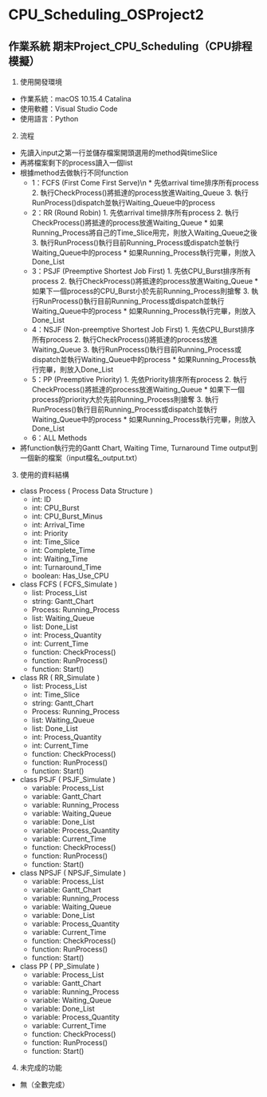 # CPU_Scheduling_OSProject2
## 作業系統 期末Project_CPU_Scheduling（CPU排程模擬）

1. 使⽤開發環境
  * 作業系統：macOS 10.15.4 Catalina
  * 使⽤軟體：Visual Studio Code
  * 使⽤語⾔：Python

2. 流程
  * 先讀入input之第一行並儲存檔案開頭選⽤的method與timeSlice
  * 再將檔案剩下的process讀入⼀個list
  * 根據method去做執⾏不同function
  	* 1：FCFS (First Come First Serve)\n
			* 先依arrival time排序所有process
			2. 執行CheckProcess()將抵達的process放進Waiting_Queue
			3. 執行RunProcess()dispatch並執行Waiting_Queue中的process
  	* 2：RR (Round Robin)
			1. 先依arrival time排序所有process
			2. 執行CheckProcess()將抵達的process放進Waiting_Queue
				* 如果Running_Process將自己的Time_Slice用完，則放入Waiting_Queue之後
			3. 執行RunProcess()執行目前Running_Process或dispatch並執行Waiting_Queue中的process
				* 如果Running_Process執行完畢，則放入Done_List
  	* 3：PSJF (Preemptive Shortest Job First)
			1. 先依CPU_Burst排序所有process
			2. 執行CheckProcess()將抵達的process放進Waiting_Queue
				* 如果下一個process的CPU_Burst小於先前Running_Process則搶奪
			3. 執行RunProcess()執行目前Running_Process或dispatch並執行Waiting_Queue中的process
				* 如果Running_Process執行完畢，則放入Done_List
  	* 4：NSJF (Non-preemptive Shortest Job First)
			1. 先依CPU_Burst排序所有process
			2. 執行CheckProcess()將抵達的process放進Waiting_Queue
			3. 執行RunProcess()執行目前Running_Process或dispatch並執行Waiting_Queue中的process
				* 如果Running_Process執行完畢，則放入Done_List
  	* 5：PP (Preemptive Priority)
			1. 先依Priority排序所有process
			2. 執行CheckProcess()將抵達的process放進Waiting_Queue
				* 如果下一個process的priority大於先前Running_Process則搶奪
			3. 執行RunProcess()執行目前Running_Process或dispatch並執行Waiting_Queue中的process
				* 如果Running_Process執行完畢，則放入Done_List
  	* 6：ALL Methods
  * 將function執行完的Gantt Chart, Waiting Time, Turnaround Time output到⼀個新的檔案（input檔名_output.txt）
	
3. 使⽤的資料結構
  * class Process ( Process Data Structure )
    * int: ID
    * int: CPU_Burst
    * int: CPU_Burst_Minus
    * int: Arrival_Time
    * int: Priority
    * int: Time_Slice
    * int: Complete_Time
    * int: Waiting_Time
    * int: Turnaround_Time
    * boolean: Has_Use_CPU
  * class FCFS ( FCFS_Simulate )
    * list: Process_List
    * string: Gantt_Chart
    * Process: Running_Process
    * list: Waiting_Queue
    * list: Done_List
    * int: Process_Quantity
    * int: Current_Time
    * function: CheckProcess()
    * function: RunProcess()
    * function: Start()
  * class RR ( RR_Simulate )
    * list: Process_List
    * int: Time_Slice
    * string: Gantt_Chart
    * Process: Running_Process
    * list: Waiting_Queue
    * list: Done_List
    * int: Process_Quantity
    * int: Current_Time
    * function: CheckProcess()
    * function: RunProcess()
    * function: Start()
  * class PSJF ( PSJF_Simulate )
    * variable: Process_List
    * variable: Gantt_Chart
    * variable: Running_Process
    * variable: Waiting_Queue
    * variable: Done_List
    * variable: Process_Quantity
    * variable: Current_Time
    * function: CheckProcess()
    * function: RunProcess()
    * function: Start()
  * class NPSJF ( NPSJF_Simulate )
    * variable: Process_List
    * variable: Gantt_Chart
    * variable: Running_Process
    * variable: Waiting_Queue
    * variable: Done_List
    * variable: Process_Quantity
    * variable: Current_Time
    * function: CheckProcess()
    * function: RunProcess()
    * function: Start()
  * class PP ( PP_Simulate )
    * variable: Process_List
    * variable: Gantt_Chart
    * variable: Running_Process
    * variable: Waiting_Queue
    * variable: Done_List
    * variable: Process_Quantity
    * variable: Current_Time
    * function: CheckProcess()
    * function: RunProcess()
    * function: Start()

4. 未完成的功能
  * 無（全數完成）
